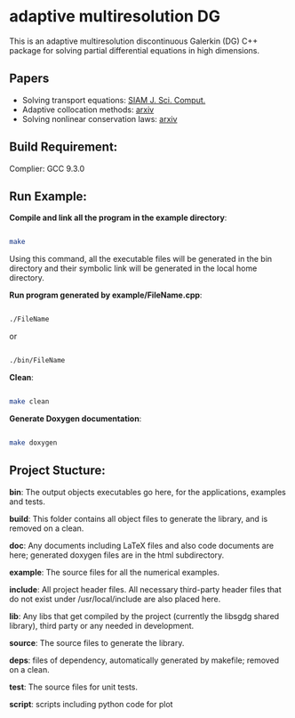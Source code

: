 # adaptive multiresolution DG

This is an adaptive multiresolution discontinuous Galerkin (DG) C++ package for solving partial differential equations in high dimensions.

  

## Papers

- Solving transport equations: [SIAM J. Sci. Comput.](https://epubs.siam.org/doi/abs/10.1137/16M1083190)
- Adaptive collocation methods: [arxiv](https://arxiv.org/abs/1912.03982)
- Solving nonlinear conservation laws: [arxiv](https://arxiv.org/abs/1906.00829)
  

## Build Requirement:

Complier: GCC 9.3.0

  

## Run Example:

  

**Compile and link all the program in the example directory**:

  

```sh

make

```

Using this command, all the executable files will be generated in the bin directory and their symbolic link will be generated in the local home directory.

  

**Run program generated by example/FileName.cpp**:

  

```sh

./FileName

```

or

```sh

./bin/FileName

```

  

**Clean**:

  

```sh

make clean

```

  

**Generate Doxygen documentation**:

```sh

make doxygen

```

  

## Project Stucture:

  

**bin**: The output objects executables go here, for the applications, examples and tests.

  

**build**: This folder contains all object files to generate the library, and is removed on a clean.

  

**doc**: Any documents including LaTeX files and also code documents are here; generated doxygen files are in the html subdirectory.

  

**example**: The source files for all the numerical examples.

  

**include**: All project header files. All necessary third-party header files that do not exist under /usr/local/include are also placed here.

  

**lib**: Any libs that get compiled by the project (currently the libsgdg shared library), third party or any needed in development.

  

**source**: The source files to generate the library.

  

**deps**: files of dependency, automatically generated by makefile; removed on a clean.

  

**test**: The source files for unit tests.

  

**script**: scripts including python code for plot